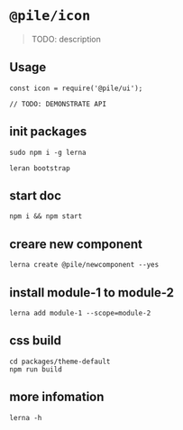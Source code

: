 # `@pile/icon`

> TODO: description

## Usage

```
const icon = require('@pile/ui');

// TODO: DEMONSTRATE API
```

## init packages

```
sudo npm i -g lerna

leran bootstrap
```

## start doc

```
npm i && npm start
```

## creare new component

```
lerna create @pile/newcomponent --yes
```

## install module-1 to module-2

```
lerna add module-1 --scope=module-2
```

## css build

```
cd packages/theme-default
npm run build
```

## more infomation

```
lerna -h
```

